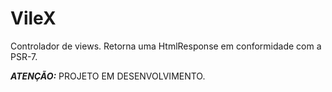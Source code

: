 # VileX
Controlador de views. Retorna uma HtmlResponse em conformidade com a PSR-7.

***ATENÇÃO:*** PROJETO EM DESENVOLVIMENTO.

